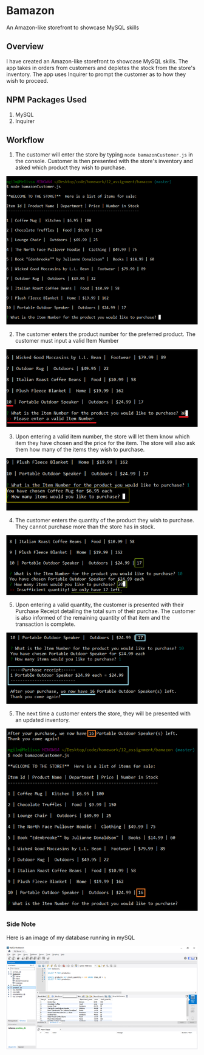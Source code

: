 # Bamazon
An Amazon-like storefront to showcase MySQL skills

## Overview

I have created an Amazon-like storefront to showcase MySQL skills.
The app takes in orders from customers and depletes the stock from the store's inventory. 
The app uses Inquirer to prompt the customer as to how they wish to proceed.

## NPM Packages Used
1. MySQL
2. Inquirer

## Workflow
1. The customer will enter the store by typing `node bamazonCustomer.js` in the console. 
Customer is then presented with the store's inventory and asked which product they wish to purchase.

![Image of Storefront](./Screenshots/initialize.png)

2. The customer enters the product number for the preferred product. The customer must input a valid Item Number 

![Image of Invalid Number](./Screenshots/invalidNum.png)

3. Upon entering a valid item number, the store will let them know which item they have chosen and the price for the item. 
The store will also ask them how many of the items they wish to purchase.

![Image of Quantity Question](./Screenshots/howMany.png)

4. The customer enters the quantity of the product they wish to purchase. They cannot purchase more than the store has in stock.

![Image of Invalid Quantity](./Screenshots/invalidQty.png)

5. Upon entering a valid quantity, the customer is presented with their Purchase Receipt detailing the total sum of their purchae. 
The customer is also informed of the remaining quantity of that item and the transaction is complete.

![Image of Receipt](./Screenshots/receipt.png)

5. The next time a customer enters the store, they will be presented with an updated inventory.

![Image of Updated Database](./Screenshots/reInitialize.png)

### Side Note
Here is an image of my database running in mySQL

![Image of MySQL Database](./Screenshots/database.png)
